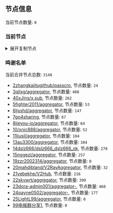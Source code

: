
## 节点信息
当前节点数量: `0`
### 当前节点
<details>
  <summary>展开复制节点</summary>

    

</details>

### 鸣谢名单
当前合并节点总数: `3148`
- [2zhangkaiitugithub/passcro](https://github.com/zhangkaiitugithub/passcro), 节点数量: `24`
- [3qjlxg/aggregator](https://github.com/qjlxg/aggregator), 节点数量: `408`
- [40xJins/x.sub](https://github.com/0xJins/x.sub), 节点数量: `262`
- [5fighter2011/aggregator](https://github.com/fighter2011/aggregator), 节点数量: `53`
- [6ljsshd/aggregator](https://github.com/ljsshd/aggregator), 节点数量: `147`
- [7go4sharing](https://github.com/go4sharing), 节点数量: `67`
- [8jieyou-io/aggregator](https://github.com/jieyou-io/aggregator), 节点数量: `64`
- [10/xnic888/aggregator](https://github.com/xnic888/aggregator), 节点数量: `52`
- [11liusil/aggregator](https://github.com/liusil/aggregator), 节点数量: `104`
- [13au3300/aggregator](https://github.com/au3300/aggregator), 节点数量: `104`
- [14dslz666/dslz666_dslz666_ok](https://github.com/dslz666/dslz666_dslz666_ok), 节点数量: `279`
- [15nggezi/aggregator](https://github.com/nggezi/aggregator), 节点数量: `257`
- [19zzr2002314/aggregator](https://github.com/zzr2002314/aggregator), 节点数量: `0`
- [20mahdibland/V2RayAggregator](https://github.com/mahdibland/V2RayAggregator), 节点数量: `32`
- [21yebekhe/V2Hub](https://github.com/yebekhe/V2Hub), 节点数量: `216`
- [22skywrt/aggregator](https://github.com/skywrt/aggregator), 节点数量: `399`
- [23dora-admin001/aggregator-](https://github.com/dora-admin001/aggregator-), 节点数量: `460`
- [24payne0502/aggregator-](https://github.com/payne0502/aggregator-), 节点数量: `177`
- [25LightL99/aggregator](https://github.com/LightL99/aggregator), 节点数量: `0`
- [99电报群分享1](https://github.com/cdddbc/getAirport), 节点数量: `0`


